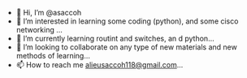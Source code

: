 - 👋 Hi, I’m @asaccoh
- 👀 I’m interested in learning some coding (python), and some cisco networking ...
- 🌱 I’m currently learning routint and switches, an d python...
- 💞️ I’m looking to collaborate on any type of new materials and new methods of learning...
- 📫 How to reach me alieusaccoh118@gmail.com...

<!---
asaccoh/asaccoh is a ✨ special ✨ repository because its `README.md` (this file) appears on your GitHub profile.
You can click the Preview link to take a look at your changes.
--->
